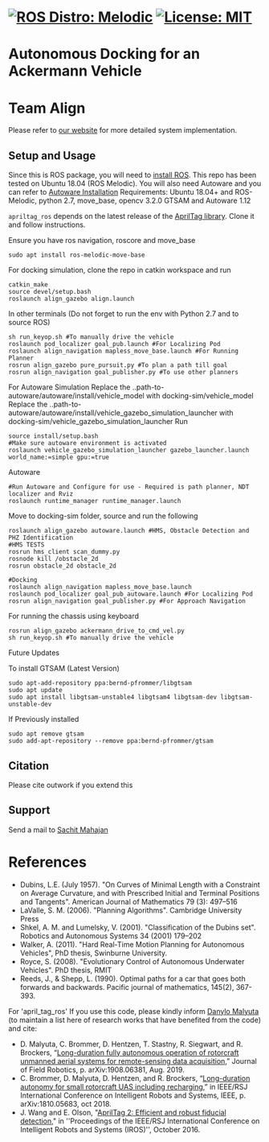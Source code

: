 [![ROS Distro: Melodic](https://img.shields.io/badge/ROS-Melodic-blue.svg)](http://wiki.ros.org/melodic) [![License: MIT](https://img.shields.io/badge/License-MIT-blue.svg)](http://opensource.org/licenses/MIT) 
=============
Autonomous Docking for an Ackermann Vehicle
=============

# Team Align

Please refer to [our website](https://mrsdprojects.ri.cmu.edu/2020teamj/system-design/) for more detailed system implementation.

## Setup and Usage
Since this is ROS package, you will need to [install ROS](http://wiki.ros.org/Installation/Ubuntu). This repo has been tested on Ubuntu 18.04 (ROS
Melodic). You will also need Autoware and you can refer to [Autoware Installation](https://github.com/CPFL/Autoware-Manuals/blob/master/en/Autoware_UsersManual_v1.1.md#3-d-map-generation-and-sharing)
Requirements: Ubuntu 18.04+ and ROS-Melodic, python 2.7, move_base, opencv 3.2.0 GTSAM and Autoware 1.12

`apriltag_ros` depends on the latest release of the [AprilTag library](https://github.com/AprilRobotics/apriltag). Clone it and follow instructions.


Ensure you have ros navigation, roscore and move_base
```
sudo apt install ros-melodic-move-base
```

For docking simulation, clone the repo in catkin workspace and run 
```
catkin_make
source devel/setup.bash
roslaunch align_gazebo align.launch
```
In other terminals (Do not forget to run the env with Python 2.7 and to source ROS)
```
sh run_keyop.sh #To manually drive the vehicle
roslaunch pod_localizer goal_pub.launch #For Localizing Pod
roslaunch align_navigation mapless_move_base.launch #For Running Planner
rosrun align_gazebo pure_pursuit.py #To plan a path till goal
rosrun align_navigation goal_publisher.py #To use other planners
```

For Autoware Simulation
    Replace the ..path-to-autoware/autoware/install/vehicle_model with docking-sim/vehicle_model
    Replace the ..path-to-autoware/autoware/install/vehicle_gazebo_simulation_launcher with docking-sim/vehicle_gazebo_simulation_launcher
Run
```
source install/setup.bash 
#Make sure autoware environment is activated
roslaunch vehicle_gazebo_simulation_launcher gazebo_launcher.launch world_name:=simple gpu:=true
```
Autoware
```
#Run Autoware and Configure for use - Required is path planner, NDT localizer and Rviz
roslaunch runtime_manager runtime_manager.launch
```
Move to docking-sim folder, source and run the following 
```
roslaunch align_gazebo autoware.launch #HMS, Obstacle Detection and PHZ Identification
#HMS TESTS
rosrun hms_client scan_dummy.py
rosnode kill /obstacle_2d
rosrun obstacle_2d obstacle_2d

#Docking
roslaunch align_navigation mapless_move_base.launch
roslaunch pod_localizer goal_pub_autoware.launch #For Localizing Pod
rosrun align_navigation goal_publisher.py #For Approach Navigation

```
For running the chassis using keyboard
```
rosrun align_gazebo ackermann_drive_to_cmd_vel.py
sh run_keyop.sh #To manually drive the vehicle
```

Future Updates

To install GTSAM (Latest Version)
```
sudo apt-add-repository ppa:bernd-pfrommer/libgtsam
sudo apt update
sudo apt install libgtsam-unstable4 libgtsam4 libgtsam-dev libgtsam-unstable-dev
```
If Previously installed
```
sudo apt remove gtsam
sudo add-apt-repository --remove ppa:bernd-pfrommer/gtsam
```

## Citation

Please cite outwork if you extend this

## Support
Send a mail to [Sachit Mahajan](mailto:sachitma@andrew.cmu.edu)


References
==========

- Dubins, L.E. (July 1957). "On Curves of Minimal Length with a Constraint on Average Curvature, and with Prescribed Initial and Terminal Positions and Tangents". American Journal of Mathematics 79 (3): 497–516
- LaValle, S. M. (2006). "Planning Algorithms". Cambridge University Press
- Shkel, A. M. and Lumelsky, V. (2001). "Classification of the Dubins set". Robotics and Autonomous Systems 34 (2001) 179–202
- Walker, A. (2011). "Hard Real-Time Motion Planning for Autonomous Vehicles", PhD thesis, Swinburne University.
- Royce, S. (2008). "Evolutionary Control of Autonomous Underwater Vehicles". PhD thesis, RMIT
- Reeds, J., & Shepp, L. (1990). Optimal paths for a car that goes both forwards and backwards. Pacific journal of mathematics, 145(2), 367-393.

For 'april_tag_ros'
If you use this code, please kindly inform [Danylo Malyuta](mailto:danylo.malyuta@gmail.com) (to maintain a list here of research works that have benefited from the code) and cite:

- D. Malyuta, C. Brommer, D. Hentzen, T. Stastny, R. Siegwart, and R. Brockers, “[Long-duration fully autonomous operation of rotorcraft unmanned aerial systems for remote-sensing data acquisition](https://onlinelibrary.wiley.com/doi/abs/10.1002/rob.21898),” Journal of Field Robotics, p. arXiv:1908.06381, Aug. 2019.
- C. Brommer, D. Malyuta, D. Hentzen, and R. Brockers, “[Long-duration autonomy for small rotorcraft UAS including recharging](https://ieeexplore.ieee.org/document/8594111),” in IEEE/RSJ International Conference on Intelligent Robots and Systems, IEEE, p. arXiv:1810.05683, oct 2018.
- J. Wang and E. Olson, "[AprilTag 2: Efficient and robust fiducial detection](http://ieeexplore.ieee.org/document/7759617/)," in ''Proceedings of the IEEE/RSJ International Conference on Intelligent Robots and Systems (IROS)'', October 2016.



